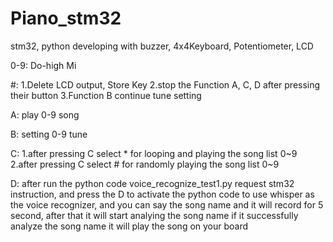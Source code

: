 # Piano_stm32
stm32, python developing with  buzzer, 4x4Keyboard, Potentiometer, LCD

0-9: 
    Do-high Mi

#: 
    1.Delete LCD output, Store Key
    2.stop the Function A, C, D after pressing their button
    3.Function B continue tune setting

A:
    play 0-9 song 

B:
    setting 0-9 tune

C:
    1.after pressing C select * for looping and playing the song list 0~9
    2.after pressing C select # for randomly playing the song list 0~9

D: 
    after run the python code voice_recognize_test1.py request stm32 instruction, 
    and press the D to activate the python code to use whisper as the voice recognizer,
    and you can say the song name and it will record for 5 second, after that it will start 
    analying the song name if it successfully analyze the song name it will play the song on
    your board
